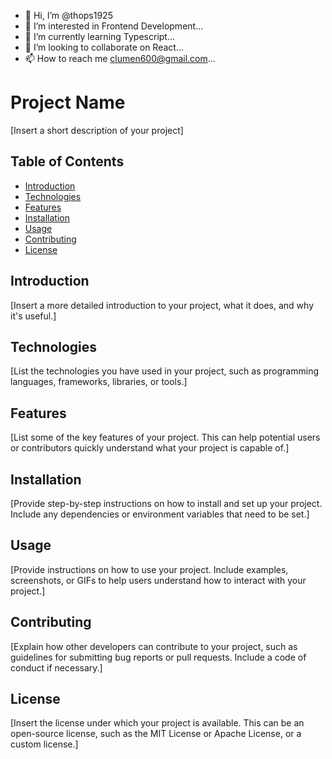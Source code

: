 - 👋 Hi, I’m @thops1925
- 👀 I’m interested in Frontend Development...
- 🌱 I’m currently learning Typescript...
- 💞️ I’m looking to collaborate on React...
- 📫 How to reach me clumen600@gmail.com...

<!---
thops1925/thops1925 is a ✨ special ✨ repository because its `README.md` (this file) appears on your GitHub profile.
You can click the Preview link to take a look at your changes.
--->


# Project Name

[Insert a short description of your project]

## Table of Contents

- [Introduction](#introduction)
- [Technologies](#technologies)
- [Features](#features)
- [Installation](#installation)
- [Usage](#usage)
- [Contributing](#contributing)
- [License](#license)

## Introduction

[Insert a more detailed introduction to your project, what it does, and why it's useful.]

## Technologies

[List the technologies you have used in your project, such as programming languages, frameworks, libraries, or tools.]

## Features

[List some of the key features of your project. This can help potential users or contributors quickly understand what your project is capable of.]

## Installation

[Provide step-by-step instructions on how to install and set up your project. Include any dependencies or environment variables that need to be set.]

## Usage

[Provide instructions on how to use your project. Include examples, screenshots, or GIFs to help users understand how to interact with your project.]

## Contributing

[Explain how other developers can contribute to your project, such as guidelines for submitting bug reports or pull requests. Include a code of conduct if necessary.]

## License

[Insert the license under which your project is available. This can be an open-source license, such as the MIT License or Apache License, or a custom license.]
